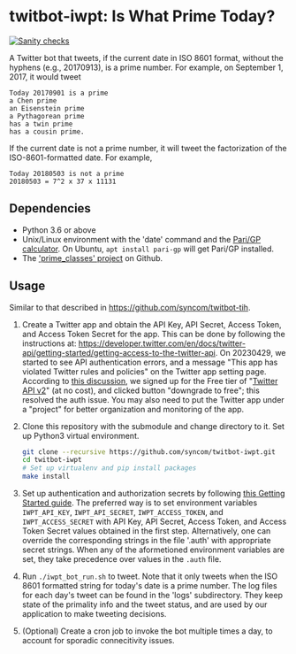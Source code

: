 # twitbot-iwpt: Is What Prime Today?

[![Sanity checks](https://github.com/syncom/twitbot-iwpt/actions/workflows/sanity.yml/badge.svg)](https://github.com/syncom/twitbot-iwpt/actions/workflows/sanity.yml)

A Twitter bot that tweets, if the current date in ISO 8601 format, without the
hyphens (e.g., 20170913), is a prime number. For example, on September 1,
2017, it would tweet

```text
Today 20170901 is a prime
a Chen prime
an Eisenstein prime
a Pythagorean prime
has a twin prime
has a cousin prime.
```

If the current date is not a prime number, it will tweet the factorization
of the ISO-8601-formatted date. For example,

```text
Today 20180503 is not a prime
20180503 = 7^2 x 37 x 11131
```

## Dependencies

- Python 3.6 or above
- Unix/Linux environment with the 'date' command and the [Pari/GP
  calculator](http://pari.math.u-bordeaux.fr/). On Ubuntu, `apt install pari-gp`
  will get Pari/GP installed.
- The ['prime_classes' project](https://github.com/syncom/prime_classes) on
  Github.

## Usage

Similar to that described in <https://github.com/syncom/twitbot-tih>.

1. Create a Twitter app and obtain the API Key, API Secret, Access Token, and
   Access Token Secret for the app. This can be done by following the
   instructions at:
   <https://developer.twitter.com/en/docs/twitter-api/getting-started/getting-access-to-the-twitter-api>.
   On 20230429, we started to see API authentication errors, and a message "This
   app has violated Twitter rules and policies" on the Twitter app setting page.
   According to [this
   discussion](https://twittercommunity.com/t/this-app-has-violated-twitter-rules-and-policies/191204/10),
   we signed up for the Free tier of "[Twitter API
   v2](https://developer.twitter.com/en/portal/products)" (at no cost), and
   clicked button "downgrade to free"; this resolved the auth issue. You may
   also need to put the Twitter app under a "project" for better organization
   and monitoring of the app.

1. Clone this repository with the submodule and change directory to it. Set up
   Python3 virtual environment.

   ```bash
   git clone --recursive https://github.com/syncom/twitbot-iwpt.git
   cd twitbot-iwpt
   # Set up virtualenv and pip install packages
   make install
   ```

1. Set up authentication and authorization secrets by following [this Getting
   Started
   guide](https://developer.twitter.com/en/docs/twitter-api/getting-started/getting-access-to-the-twitter-api).
   The preferred way is to set environment variables `IWPT_API_KEY`,
   `IWPT_API_SECRET`, `IWPT_ACCESS_TOKEN`, and `IWPT_ACCESS_SECRET` with API
   Key, API Secret, Access Token, and Access Token Secret values obtained in the
   first step. Alternatively, one can override the corresponding strings in the
   file '.auth' with appropriate secret strings.  When any of the aformetioned
   environment variables are set, they take precedence over values in the
   `.auth` file.

1. Run `./iwpt_bot_run.sh` to tweet. Note that it only tweets when the ISO 8601
   formatted string for today's date is a prime number. The log files for each
   day's tweet can be found in the 'logs' subdirectory. They keep state of the
   primality info and the tweet status, and are used by our application to make
   tweeting decisions.

1. (Optional) Create a cron job to invoke the bot multiple times a day, to
   account for sporadic connecitivity issues.
